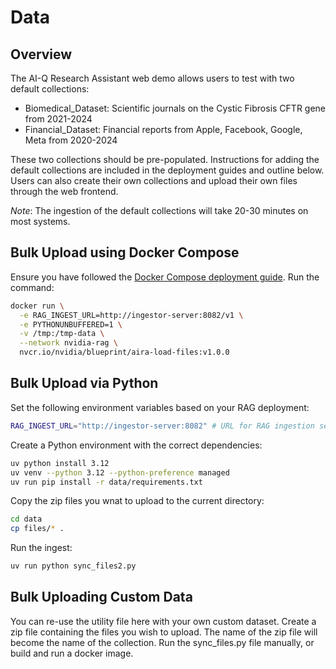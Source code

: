 # Data

## Overview 

The AI-Q Research Assistant web demo allows users to test with two default collections:

- Biomedical_Dataset: Scientific journals on the Cystic Fibrosis CFTR gene from 2021-2024
- Financial_Dataset: Financial reports from Apple, Facebook, Google, Meta from 2020-2024

These two collections should be pre-populated. Instructions for adding the default collections are included in the deployment guides and outline below. Users can also create their own collections and upload their own files through the web frontend.

*Note*: The ingestion of the default collections will take 20-30 minutes on most systems.

## Bulk Upload using Docker Compose

Ensure you have followed the [Docker Compose deployment guide](/docs/get-started/get-started-docker-compose.md). Run the command:

```bash
docker run \
  -e RAG_INGEST_URL=http://ingestor-server:8082/v1 \
  -e PYTHONUNBUFFERED=1 \
  -v /tmp:/tmp-data \
  --network nvidia-rag \
  nvcr.io/nvidia/blueprint/aira-load-files:v1.0.0
```

## Bulk Upload via Python 

Set the following environment variables based on your RAG deployment:

```bash
RAG_INGEST_URL="http://ingestor-server:8082" # URL for RAG ingestion server
```

Create a Python environment with the correct dependencies:

```bash
uv python install 3.12
uv venv --python 3.12 --python-preference managed
uv run pip install -r data/requirements.txt
```

Copy the zip files you wnat to upload to the current directory:

```bash
cd data
cp files/* .
```

Run the ingest: 

```bash
uv run python sync_files2.py
```

## Bulk Uploading Custom Data

You can re-use the utility file here with your own custom dataset. Create a zip file containing the files you wish to upload. The name of the zip file will become the name of the collection. Run the sync_files.py file manually, or build and run a docker image.
